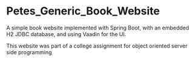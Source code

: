 # Petes_Generic_Book_Website
A simple book website implemented with Spring Boot, with an embedded H2 JDBC database, and using Vaadin for the UI.

This website was part of a college assignment for object oriented server side programming
